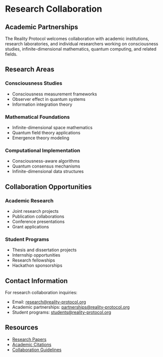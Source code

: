 # Research Collaboration

## Academic Partnerships

The Reality Protocol welcomes collaboration with academic institutions, research laboratories, and individual researchers working on consciousness studies, infinite-dimensional mathematics, quantum computing, and related fields.

## Research Areas

### Consciousness Studies
- Consciousness measurement frameworks
- Observer effect in quantum systems
- Information integration theory

### Mathematical Foundations
- Infinite-dimensional space mathematics
- Quantum field theory applications
- Emergence theory modeling

### Computational Implementation
- Consciousness-aware algorithms
- Quantum consensus mechanisms
- Infinite-dimensional data structures

## Collaboration Opportunities

### Academic Research
- Joint research projects
- Publication collaborations
- Conference presentations
- Grant applications

### Student Programs
- Thesis and dissertation projects
- Internship opportunities
- Research fellowships
- Hackathon sponsorships

## Contact Information

For research collaboration inquiries:
- Email: research@reality-protocol.org
- Academic partnerships: partnerships@reality-protocol.org
- Student programs: students@reality-protocol.org

## Resources

- [Research Papers](../technical/research_papers.md)
- [Academic Citations](../technical/citations.md)
- [Collaboration Guidelines](collaboration_guidelines.md)